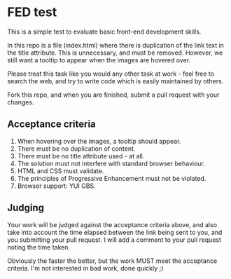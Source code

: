 FED test
========

This is a simple test to evaluate basic front-end development skills.

In this repo is a file (index.html) where there is duplication of the link text in the title attribute. This is unnecessary, and must be removed. However, we still want a tooltip to appear when the images are hovered over.

Please treat this task like you would any other task at work - feel free to search the web, and try to write code which is easily maintained by others.

Fork this repo, and when you are finished, submit a pull request with your changes. 


Acceptance criteria
-------------------
1. When hovering over the images, a tooltip should appear.
2. There must be no duplication of content.
3. There must be no title attribute used - at all.
4. The solution must not interfere with standard browser behaviour. 
5. HTML and CSS must validate.
6. The principles of Progressive Enhancement must not be violated.
7. Browser support: YUI GBS.

Judging
-------
Your work will be judged against the acceptance criteria above, and also take into account the time elapsed between the link being sent to you, and you submitting your pull request. I will add a comment to your pull request noting the time taken.

Obviously the faster the better, but the work MUST meet the acceptance criteria. I'm not interested in bad work, done quickly ;)
